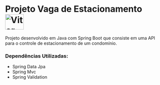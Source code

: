 # Projeto Vaga de Estacionamento <img align="center" alt="Vitor-Java" height="50" width="60" src="https://cdn.jsdelivr.net/gh/devicons/devicon/icons/java/java-original.svg">
Projeto desenvolvido em Java com Spring Boot que consiste em uma API para o controle de estacionamento de um condomínio. 

### Dependências Utilizadas:
- Spring Data Jpa
- Spring Mvc
- Spring Validation
